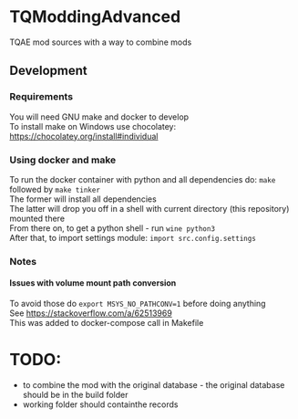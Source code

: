 # TQModdingAdvanced
TQAE mod sources with a way to combine mods

## Development
### Requirements
You will need GNU make and docker to develop  
To install make on Windows use chocolatey: https://chocolatey.org/install#individual  

### Using docker and make
To run the docker container with python and all dependencies do: `make` followed by `make tinker`  
The former will install all dependencies  
The latter will drop you off in a shell with current directory (this repository) mounted there  
From there on, to get a python shell - run `wine python3`  
After that, to import settings module: `import src.config.settings`  

### Notes
#### Issues with volume mount path conversion
To avoid those do `export MSYS_NO_PATHCONV=1` before doing anything  
See https://stackoverflow.com/a/62513969  
This was added to docker-compose call in Makefile

# TODO:
- to combine the mod with the original database - the original database should be in the build folder
- working folder should containthe records